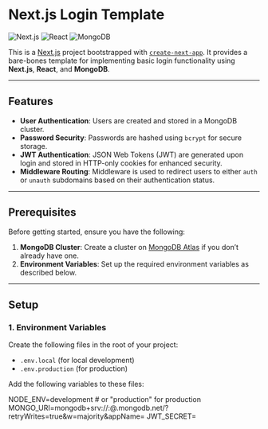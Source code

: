 # Next.js Login Template

![Next.js](https://img.shields.io/badge/Next.js-13-blue?logo=next.js)
![React](https://img.shields.io/badge/React-18-blue?logo=react)
![MongoDB](https://img.shields.io/badge/MongoDB-6-green?logo=mongodb)

This is a [Next.js](https://nextjs.org) project bootstrapped with [`create-next-app`](https://nextjs.org/docs/app/api-reference/cli/create-next-app). It provides a bare-bones template for implementing basic login functionality using **Next.js**, **React**, and **MongoDB**.

---

## Features

- **User Authentication**: Users are created and stored in a MongoDB cluster.
- **Password Security**: Passwords are hashed using `bcrypt` for secure storage.
- **JWT Authentication**: JSON Web Tokens (JWT) are generated upon login and stored in HTTP-only cookies for enhanced security.
- **Middleware Routing**: Middleware is used to redirect users to either `auth` or `unauth` subdomains based on their authentication status.

---

## Prerequisites

Before getting started, ensure you have the following:

1. **MongoDB Cluster**: Create a cluster on [MongoDB Atlas](https://www.mongodb.com/atlas/database) if you don’t already have one.
2. **Environment Variables**: Set up the required environment variables as described below.

---

## Setup

### 1. Environment Variables

Create the following files in the root of your project:

- `.env.local` (for local development)
- `.env.production` (for production)

Add the following variables to these files:

NODE_ENV=development # or "production" for production
MONGO_URI=mongodb+srv://<username>:<password>@<cluster>.mongodb.net/?retryWrites=true&w=majority&appName=<cluster>
JWT_SECRET=<your-secret-string-for-jwt>
